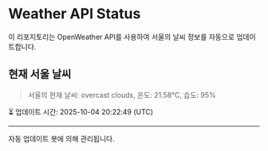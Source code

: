 
# Weather API Status

이 리포지토리는 OpenWeather API를 사용하여 서울의 날씨 정보를 자동으로 업데이트합니다.

## 현재 서울 날씨
> 서울의 현재 날씨: overcast clouds, 온도: 21.58°C, 습도: 95%

⏳ 업데이트 시간: 2025-10-04 20:22:49 (UTC)

---
자동 업데이트 봇에 의해 관리됩니다.

